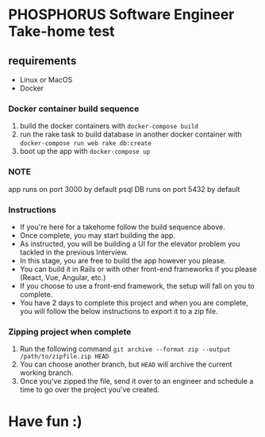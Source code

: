 # PHOSPHORUS Software Engineer Take-home test
## requirements
- Linux or MacOS
- Docker

### Docker container build sequence
1. build the docker containers with `docker-compose build`
2. run the rake task to build database in another docker container with `docker-compose run web rake db:create`
3. boot up the app with `docker-compose up`


### NOTE
app runs on port 3000 by default
psql DB runs on port 5432 by default


### Instructions
- If you're here for a takehome follow the build sequence above.
- Once complete, you may start building the app.
- As instructed, you will be building a UI for the elevator problem you tackled in the previous Interview.
- In this stage, you are free to build the app however you please.
- You can build it in Rails or with other front-end frameworks if you please (React, Vue, Angular, etc.)
- If you choose to use a front-end framework, the setup will fall on you to complete.
- You have 2 days to complete this project and when you are complete, you will follow the below instructions to export it to a zip file.

### Zipping project when complete
1. Run the following command `git archive --format zip --output /path/to/zipfile.zip HEAD`
2. You can choose another branch, but `HEAD` will archive the current working branch.
3. Once you've zipped the file, send it over to an engineer and schedule a time to go over the project you've created.

# Have fun :)
